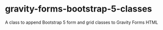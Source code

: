 # gravity-forms-bootstrap-5-classes
A class to append Bootstrap 5 form and grid classes to Gravity Forms HTML
